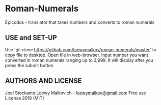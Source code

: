 # Roman-Numerals

Epicodus - translator that takes numbers and converts to roman numerals

## USE and SET-UP

Use 'git clone https://github.com/loewymalkov/roman-numerals/master' to copy file to desktop. Open file in web-browser. Input number you want converted in roman numerals ranging up to 3,999. It will display after you press the submit button.

## AUTHORS AND LICENSE

Joel Stockamp
Loewy Malkovich - loewymalkov@gmail.com
Free use License 2019 (MIT)
